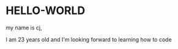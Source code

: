# HELLO-WORLD


my name is cj,



I am 23 years old and I'm looking forward to learning how to code
